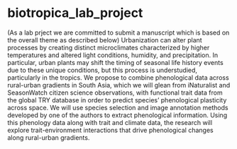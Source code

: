 # biotropica_lab_project 
(As a lab prject we are committed to submit a manuscript which is based on the overall theme as described below)
Urbanization can alter plant processes by creating distinct microclimates characterized by higher temperatures and altered light conditions, humidity, and precipitation. In particular, urban plants may shift the timing of seasonal life history events due to these unique conditions, but this process is understudied, particularly in the tropics. We propose to combine phenological data across rural-urban gradients in South Asia, which we will glean from iNaturalist and SeasonWatch citizen science observations, with functional trait data from the global TRY database in order to predict species’ phenological plasticity across space. We will use species selection and image annotation methods developed by one of the authors to extract phenological information. Using this phenology data along with trait and climate data, the research will explore trait-environment interactions that drive phenological changes along rural-urban gradients.  
